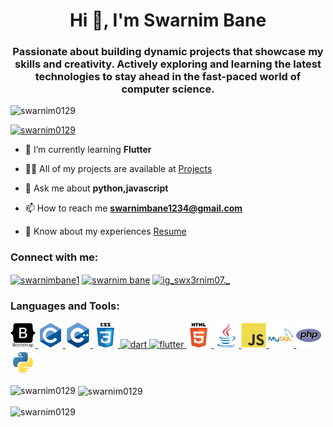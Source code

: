 <h1 align="center">Hi 👋, I'm Swarnim Bane</h1>
<h3 align="center">Passionate about building dynamic projects that showcase my skills and creativity. Actively exploring and learning the latest technologies to stay ahead in the fast-paced world of computer science.</h3>

<p align="left"> <img src="https://komarev.com/ghpvc/?username=swarnim0129&label=Profile%20views&color=0e75b6&style=flat" alt="swarnim0129" /> </p>

<p align="left"> <a href="https://github.com/ryo-ma/github-profile-trophy"><img src="https://github-profile-trophy.vercel.app/?username=swarnim0129" alt="swarnim0129" /></a> </p>

- 🌱 I’m currently learning **Flutter**

- 👨‍💻 All of my projects are available at [Projects](https://github.com/swarnim0129)

- 💬 Ask me about **python,javascript**

- 📫 How to reach me **swarnimbane1234@gmail.com**

- 📄 Know about my experiences [Resume](https://www.canva.com/design/DAF71TmaUNc/v_m9fdyGaD63LuuJpHkaeQ/edit)

<h3 align="left">Connect with me:</h3>
<p align="left">
<a href="https://twitter.com/swarnimbane1" target="blank"><img align="center" src="https://raw.githubusercontent.com/rahuldkjain/github-profile-readme-generator/master/src/images/icons/Social/twitter.svg" alt="swarnimbane1" height="30" width="40" /></a>
<a href="[https://www.linkedin.com/in/swarnimbane0129/](https://www.linkedin.com/in/swarnimbane0129/)" target="blank"><img align="center" src="https://raw.githubusercontent.com/rahuldkjain/github-profile-readme-generator/master/src/images/icons/Social/linked-in-alt.svg" alt="swarnim bane" height="30" width="40" /></a>
<a href="https://instagram.com/ig_swx3rnim07._" target="blank"><img align="center" src="https://raw.githubusercontent.com/rahuldkjain/github-profile-readme-generator/master/src/images/icons/Social/instagram.svg" alt="ig_swx3rnim07._" height="30" width="40" /></a>
</p>

<h3 align="left">Languages and Tools:</h3>
<p align="left"> <a href="https://getbootstrap.com" target="_blank" rel="noreferrer"> <img src="https://raw.githubusercontent.com/devicons/devicon/master/icons/bootstrap/bootstrap-plain-wordmark.svg" alt="bootstrap" width="40" height="40"/> </a> <a href="https://www.cprogramming.com/" target="_blank" rel="noreferrer"> <img src="https://raw.githubusercontent.com/devicons/devicon/master/icons/c/c-original.svg" alt="c" width="40" height="40"/> </a> <a href="https://www.w3schools.com/cpp/" target="_blank" rel="noreferrer"> <img src="https://raw.githubusercontent.com/devicons/devicon/master/icons/cplusplus/cplusplus-original.svg" alt="cplusplus" width="40" height="40"/> </a> <a href="https://www.w3schools.com/css/" target="_blank" rel="noreferrer"> <img src="https://raw.githubusercontent.com/devicons/devicon/master/icons/css3/css3-original-wordmark.svg" alt="css3" width="40" height="40"/> </a> <a href="https://dart.dev" target="_blank" rel="noreferrer"> <img src="https://www.vectorlogo.zone/logos/dartlang/dartlang-icon.svg" alt="dart" width="40" height="40"/> </a> <a href="https://flutter.dev" target="_blank" rel="noreferrer"> <img src="https://www.vectorlogo.zone/logos/flutterio/flutterio-icon.svg" alt="flutter" width="40" height="40"/> </a> <a href="https://www.w3.org/html/" target="_blank" rel="noreferrer"> <img src="https://raw.githubusercontent.com/devicons/devicon/master/icons/html5/html5-original-wordmark.svg" alt="html5" width="40" height="40"/> </a> <a href="https://www.java.com" target="_blank" rel="noreferrer"> <img src="https://raw.githubusercontent.com/devicons/devicon/master/icons/java/java-original.svg" alt="java" width="40" height="40"/> </a> <a href="https://developer.mozilla.org/en-US/docs/Web/JavaScript" target="_blank" rel="noreferrer"> <img src="https://raw.githubusercontent.com/devicons/devicon/master/icons/javascript/javascript-original.svg" alt="javascript" width="40" height="40"/> </a> <a href="https://www.mysql.com/" target="_blank" rel="noreferrer"> <img src="https://raw.githubusercontent.com/devicons/devicon/master/icons/mysql/mysql-original-wordmark.svg" alt="mysql" width="40" height="40"/> </a> <a href="https://www.php.net" target="_blank" rel="noreferrer"> <img src="https://raw.githubusercontent.com/devicons/devicon/master/icons/php/php-original.svg" alt="php" width="40" height="40"/> </a> <a href="https://www.python.org" target="_blank" rel="noreferrer"> <img src="https://raw.githubusercontent.com/devicons/devicon/master/icons/python/python-original.svg" alt="python" width="40" height="40"/> </a> </p>

<p><img align="left" src="https://github-readme-stats.vercel.app/api/top-langs?username=swarnim0129&show_icons=true&locale=en&layout=compact" alt="swarnim0129" /></p>

<p>&nbsp;<img align="center" src="https://github-readme-stats.vercel.app/api?username=swarnim0129&show_icons=true&locale=en" alt="swarnim0129" /></p>

<p><img align="center" src="https://github-readme-streak-stats.herokuapp.com/?user=swarnim0129&" alt="swarnim0129" /></p>
